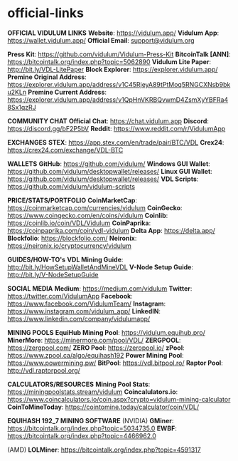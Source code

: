 # official-links

__OFFICIAL VIDULUM LINKS__
**Website**: <https://vidulum.app/>
**Vidulum App**: <https://wallet.vidulum.app/>
**Official Email**: support@vidulum.org

**Press Kit**: <https://github.com/vidulum/Vidulum-Press-Kit>
**BitcoinTalk [ANN]**: <https://bitcointalk.org/index.php?topic=5062890>
**Vidulum Lite Paper**: <http://bit.ly/VDL-LitePaper>
**Block Explorer**: <https://explorer.vidulum.app/>
**Premine Original Address**: <https://explorer.vidulum.app/address/v1C45RjeyA89tPtMoq5RNGCXNsb9bku2KLn>
**Premine Current Address**: <https://explorer.vidulum.app/address/v1QpHnVKRBQvwmD4ZsmXyYBFRa48Sx1qzRJ>

__COMMUNITY CHAT__
**Official Chat**: <https://chat.vidulum.app>
**Discord**: <https://discord.gg/bF2P5bV>
**Reddit**: <https://www.reddit.com/r/VidulumApp>

__EXCHANGES__
**STEX**: <https://app.stex.com/en/trade/pair/BTC/VDL>
**Crex24**: <https://crex24.com/exchange/VDL-BTC>

__WALLETS__
**GitHub**: <https://github.com/vidulum/>
**Windows GUI Wallet**: <https://github.com/vidulum/desktopwallet/releases/>
**Linux GUI Wallet**: <https://github.com/vidulum/desktopwallet/releases/>
**VDL Scripts**: <https://github.com/vidulum/vidulum-scripts>

__PRICE/STATS/PORTFOLIO__
**CoinMarketCap**: <https://coinmarketcap.com/currencies/vidulum>
**CoinGecko**: <https://www.coingecko.com/en/coins/vidulum>
**Coinlib**: <https://coinlib.io/coin/VDL/Vidulum>
**CoinPaprika**: <https://coinpaprika.com/coin/vdl-vidulum>
**Delta App**: <https://delta.app/>
**Blockfolio**: <https://blockfolio.com/>
**Neironix**: <https://neironix.io/cryptocurrency/vidulum>

__GUIDES/HOW-TO's__
**VDL Mining Guide**: <http://bit.ly/HowSetupWalletAndMineVDL> 
**V-Node Setup Guide**: <http://bit.ly/V-NodeSetupGuide>

__SOCIAL MEDIA__
**Medium**: <https://medium.com/vidulum>
**Twitter**: <https://twitter.com/VidulumApp>
**Facebook**: <https://www.facebook.com/VidulumTeam/>
**Instagram**: <https://www.instagram.com/vidulum_app/>
**LinkedIN**: <https://www.linkedin.com/company/vidulumapp/>

__MINING POOLS__
**EquiHub Mining Pool**: <https://vidulum.equihub.pro/>
**MinerMore**: <https://minermore.com/pool/VDL/>
**ZERGPOOL**: <https://zergpool.com/>
**ZERO Pool**: <https://zeropool.io/>
**zPool**: <https://www.zpool.ca/algo/equihash192>
**Power Mining Pool**: <https://www.powermining.pw/>
**BitPool**: <https://vdl.bitpool.ro/>
**Raptor Pool**: <http://vdl.raptorpool.org/>

__CALCULATORS/RESOURCES__
**Mining Pool Stats**: <https://miningpoolstats.stream/vidulum>
**Coincalulators.io**: <https://www.coincalculators.io/coin.aspx?crypto=vidulum-mining-calculator>
**CoinToMineToday**: <https://cointomine.today/calculator/coin/VDL/>

__EQUIHASH 192_7 MINING SOFTWARE__
(NVIDIA)
**GMiner**: <https://bitcointalk.org/index.php?topic=5034735.0>
**EWBF**: <https://bitcointalk.org/index.php?topic=4466962.0>

(AMD)
**LOLMiner**: <https://bitcointalk.org/index.php?topic=4591317>